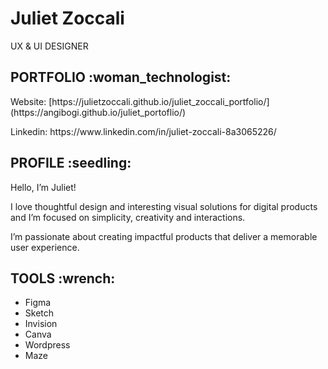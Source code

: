 <h1> Juliet Zoccali  </h1>
<p> UX & UI DESIGNER </p>

<h2> PORTFOLIO :woman_technologist:  </h2>
<p> Website: [https://julietzoccali.github.io/juliet_zoccali_portfolio/](https://angibogi.github.io/juliet_portoflio/) </p>
<p> Linkedin: https://www.linkedin.com/in/juliet-zoccali-8a3065226/ </p>

<h2> PROFILE :seedling: </h2>
<p> Hello, I’m Juliet! 

I love thoughtful design and interesting visual solutions for digital products and I’m focused on simplicity, creativity and interactions.

I’m passionate about creating impactful products that deliver a memorable user experience.  </p>

<h2> TOOLS :wrench: </h2>
<ul>
<li>Figma </li>
<li> Sketch </li>
<li>Invision </li>
<li>Canva</li>
<li>Wordpress</li>
<li>Maze</li>
<ul>
